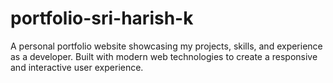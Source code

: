 # portfolio-sri-harish-k
A personal portfolio website showcasing my projects, skills, and experience as a developer. Built with modern web technologies to create a responsive and interactive user experience.
